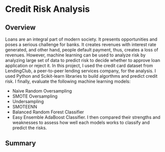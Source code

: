 # Credit Risk Analysis
## Overview
Loans are an integral part of modern society. It presents opportunities and poses a serious challenge for banks. It creates revenues with interest rate generated, and other hand, people default payment, thus, creates a loss of revenues. However, machine learning can be used to analyze risk by analyzing large set of data to predict risk to decide whether to approve loan application or reject it. In this project, I used the credit card dataset from LendingClub, a peer-to-peer lending services company, for the analysis. I used Python and Scikit-learn libraries to build algorthms and predict credit risk. I finally, evaluate the following machine learning models:
- Naive Random Oversampling
- SMOTE Oversampling
- Undersampling
- SMOTEENN
- Balanced Random Forest Classifier
- Easy Ensemble AdaBoost Classifier.
I then compared their strengths and weaknesses to assess how well each models works to classify and predict the risks.
## Summary

